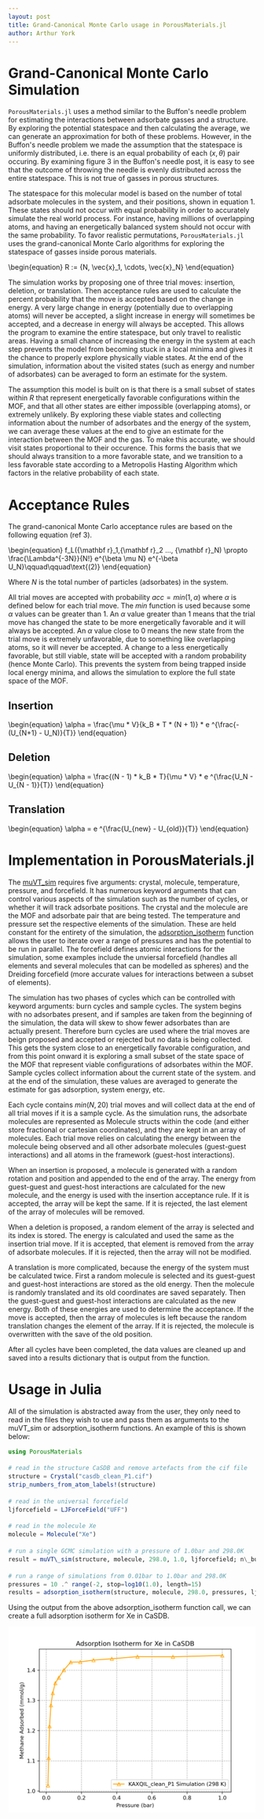 ```yaml
---
layout: post
title: Grand-Canonical Monte Carlo usage in PorousMaterials.jl
author: Arthur York
---
```


# Grand-Canonical Monte Carlo Simulation

`PorousMaterials.jl` uses a method similar to the Buffon's needle problem for estimating the interactions between adsorbate gasses and a structure. By exploring the potential statespace and then calculating the average, we can generate an approximation for both of these problems. However, in the Buffon's needle problem we made the assumption that the statespace is uniformly distributed, i.e. there is an equal probability of each $(x, \theta)$ pair occuring. By examining figure 3 in the Buffon's needle post, it is easy to see that the outcome of throwing the needle is evenly distributed across the entire statespace. This is not true of gasses in porous structures.

The statespace for this molecular model is based on the number of total adsorbate molecules in the system, and their positions, shown in equation 1. These states should not occur with equal probability in order to accurately simulate the real world process. For instance, having millions of overlapping atoms, and having an energetically balanced system should not occur with the same probability. To favor realistic permutations, `PorousMaterials.jl` uses the grand-canonical Monte Carlo algorithms for exploring the statespace of gasses inside porous materials.

\begin{equation}
R := \{N, \vec{x}_1, \cdots, \vec{x}_N\}
\end{equation}

The simulation works by proposing one of three trial moves: insertion, deletion, or translation. Then acceptance rules are used to calculate the percent probability that the move is accepted based on the change in energy. A very large change in energy (potentially due to overlapping atoms) will never be accepted, a slight increase in energy will sometimes be accepted, and a decrease in energy will always be accepted. This allows the program to examine the entire statespace, but only travel to realistic areas. Having a small chance of increasing the energy in the system at each step prevents the model from becoming stuck in a local minima and gives it the chance to properly explore physically viable states. At the end of the simulation, information about the visited states (such as energy and number of adsorbates) can be averaged to form an estimate for the system. 

The assumption this model is built on is that there is a small subset of states within $R$ that represent energetically favorable configurations within the MOF, and that all other states are either impossible (overlapping atoms), or extremely unlikely. By exploring these viable states and collecting information about the number of adsorbates and the energy of the system, we can average these values at the end to give an estimate for the interaction between the MOF and the gas. To make this accurate, we should visit states proportional to their occurence. This forms the basis that we should always transition to a more favorable state, and we transition to a less favorable state according to a Metropolis Hasting Algorithm which factors in the relative probability of each state.

# Acceptance Rules

The grand-canonical Monte Carlo acceptance rules are based on the following equation (ref 3).

\begin{equation}
f_L({\mathbf r}_1,{\mathbf r}_2 ..., {\mathbf r}_N) \propto \frac{\Lambda^{-3N}}{N!} e^{\beta \mu N} e^{-\beta U_N}\qquad\qquad\text{(2)}
\end{equation}

Where $N$ is the total number of particles (adsorbates) in the system.

All trial moves are accepted with probability $acc = min(1, \alpha)$ where $\alpha$ is defined below for each trial move. The $min$ function is used because some $\alpha$ values can be greater than 1. An $\alpha$ value greater than 1 means that the trial move has changed the state to be more energetically favorable and it will always be accepted. An $\alpha$ value close to 0 means the new state from the trial move is extremely unfavorable, due to something like overlapping atoms, so it will never be accepted. A change to a less energetically favorable, but still viable, state will be accepted with a random probability (hence Monte Carlo). This prevents the system from being trapped inside local energy minima, and allows the simulation to explore the full state space of the MOF.

## Insertion

\begin{equation}
\alpha = \frac{\mu * V}{k_B * T * (N + 1)} * e ^{\frac{-(U_{N+1} - U_N)}{T}}
\end{equation}

## Deletion

\begin{equation}
\alpha = \frac{(N - 1) * k_B * T}{\mu * V} * e ^{\frac{U_N - U_{N - 1}}{T}}
\end{equation}

## Translation

\begin{equation}
\alpha = e ^{\frac{U_{new} - U_{old}}{T}}
\end{equation}

# Implementation in PorousMaterials.jl

The [muVT\_sim](https://simonensemble.github.io/PorousMaterials.jl/stable/manual/mof_simulations/#PorousMaterials.gcmc_simulation) requires five arguments: crystal, molecule, temperature, pressure, and forcefield. It has numerous keyword arguments that can control various aspects of the simulation such as the number of cycles, or whether it will track adsorbate positions. The crystal and the molecule are the MOF and adsorbate pair that are being tested. The temperature and pressure set the respective elements of the simulation. These are held constant for the entirety of the simulation, the [adsorption\_isotherm](https://simonensemble.github.io/PorousMaterials.jl/stable/manual/mof_simulations/#PorousMaterials.adsorption_isotherm) function allows the user to iterate over a range of pressures and has the potential to be run in parallel. The forcefield defines atomic interactions for the simulation, some examples include the unviersal forcefield (handles all elements and several molecules that can be modelled as spheres) and the Dreiding forcefield (more accurate values for interactions between a subset of elements).

The simulation has two phases of cycles which can be controlled with keyword arguments: burn cycles and sample cycles. The system begins with no adsorbates present, and if samples are taken from the beginning of the simulation, the data will skew to show fewer adsorbates than are actually present. Therefore burn cycles are used where the trial moves are beign proposed and accepted or rejected but no data is being collected. This gets the system close to an energetically favorable configuration, and from this point onward it is exploring a small subset of the state space of the MOF that represent viable configurations of adsorbates within the MOF. Sample cycles collect information about the current state of the system. and at the end of the simulation, these values are averaged to generate the estimate for gas adsorption, system energy, etc.

Each cycle contains $min(N, 20)$ trial moves and will collect data at the end of all trial moves if it is a sample cycle. As the simulation runs, the adsorbate molecules are represented as Molecule structs within the code (and either store fractional or cartesian coordinates), and they are kept in an array of molecules. Each trial move relies on calculating the energy between the molecule being observed and all other adsorbate molecules (guest-guest interactions) and all atoms in the framework (guest-host interactions).

When an insertion is proposed, a molecule is generated with a random rotation and position and appended to the end of the array. The energy from guest-guest and guest-host interactions are calculated for the new molecule, and the energy is used with the insertion acceptance rule. If it is accepted, the array will be kept the same. If it is rejected, the last element of the array of molecules will be removed.

When a deletion is proposed, a random element of the array is selected and its index is stored. The energy is calculated and used the same as the insertion trial move. If it is accepted, that element is removed from the array of adsorbate molecules. If it is rejected, then the array will not be modified. 

A translation is more complicated, because the energy of the system must be calculated twice. First a random molecule is selected and its guest-guest and guest-host interactions are stored as the old energy. Then the molecule is randomly translated and its old coordinates are saved separately. Then the guest-guest and guest-host interactions are calculated as the new energy. Both of these energies are used to determine the acceptance. If the move is accepted, then the array of molecules is left because the random translation changes the element of the array. If it is rejected, the molecule is overwritten with the save of the old position. 

After all cycles have been completed, the data values are cleaned up and saved into a results dictionary that is output from the function.

# Usage in Julia

All of the simulation is abstracted away from the user, they only need to read in the files they wish to use and pass them as arguments to the muVT\_sim or adsorption\_isotherm functions. An example of this is shown below:

```julia
using PorousMaterials

# read in the structure CaSDB and remove artefacts from the cif file
structure = Crystal("casdb_clean_P1.cif")
strip_numbers_from_atom_labels!(structure)

# read in the universal forcefield
ljforcefield = LJForceField("UFF")

# read in the molecule Xe
molecule = Molecule("Xe")

# run a single GCMC simulation with a pressure of 1.0bar and 298.0K
result = muVT\_sim(structure, molecule, 298.0, 1.0, ljforcefield; n\_burn\_cycles=2000, n\_sample\_cycles=7000)

# run a range of simulations from 0.01bar to 1.0bar and 298.0K
pressures = 10 .^ range(-2, stop=log10(1.0), length=15)
results = adsorption_isotherm(structure, molecule, 298.0, pressures, ljforcefield, n\_burn\_cycles=10000, n\_sample\_cycles=10000)
```

Using the output from the above adsorption\_isotherm function call, we can create a full adsorption isotherm for Xe in CaSDB.

![Xe in CaSDB adsorption isotherm](../assets/img/xe_casdb_adso.png)
